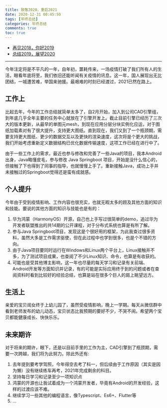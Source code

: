 ```yaml
---
title: 致敬2020，重启2021
date: 2020-12-31 00:45:50
tags: [年终总结]
categories: 年终总结
comments: true
toc: true
---
```


- [再见2018，你好2019](https://sogrey.top/article/%E5%86%8D%E8%A7%812018%EF%BC%8C%E4%BD%A0%E5%A5%BD2019/)
- [总结2019，展望2020](https://sogrey.top/article/zj2019-zw2020/)

----

今年注定将是不平凡的一年，自年初，噩耗传来，一场疫情打破了我们所有人的生活，眼看年底将至，我们依旧还能听闻有关疫情的讯息。这一年，国人展现出无比团结，一城遭苦难，举国来驰援。最艰难的时刻已经渡过，2021已然在路上。

<!--more-->

## 工作上

比起去年，今年的工作总结就简单太多了，自2月开始，加入到公司CAD引擎组，到年底几乎全年主要的任务中心就放在了引擎开发上。截止目前引擎已经历了三次大的版本更新，从最早的单图元mesh，到现在应用分层分块实例化应运，对于图纸加载素对有了很大提升，支持更大图纸。直到现在，我们又到了一个瓶颈期，需要支持更大图纸、更少的数据交互以及更快的渲染速度，这次将是个更大的挑战，我们开始考虑重新定义数据结构已优化数据传输速度，这项工作已经在进行中了。

由于一些工作上的需求，最近也参与修改和完善了一些Java的项目，我本Android出身，Java略懂皮毛，参与修改 Java Springboot 项目，开始是没什么信心的，但接触了下也得到了同事的指导，也就慢慢上手了。重新接触Java，成功上手并未接触过的Springboot觉得还是蛮有成就感。

## 个人提升

今年由于受到疫情影响、工作内容也很充实，也就无暇太多的顾及其他方面的知识和技能。要说的其他方面的知识与技能也是有的：

1. 华为鸿蒙（HarmonyOS）开源，自己也上手写过很简单的demo，追过华为开发者联盟推出的共14期的公开课程，对于分布式系统也算是有所了解。
2. 参与Java Springboot项目，发现这是个很好用的框架，为此我查过很多资料，虽然大多是工作需求驱使，但在此过程中也学到很多，也是个不错的方向。
3. 由于Java项目要同时运行在Windows和Linux两个平台上，Linux接触并不多，为了测试项目成果，也查阅了不少Linux知识、命令，也算是有收获的。
4. 可能也是受其他博主影响，这一年也尽量的每天学习和记录有关前端、Android开发等方面知识并记录，有的可能是实际应用终于到的问题或者在查阅资料时看到比较好的经验总结，也算是站在很多个巨人的肩上眺望远方。

## 生活上

亲爱的宝贝闺女终于上幼儿园了，虽然受疫情影响，晚上一学期。每天从微信群中看到老师发布的幼儿动态，宝贝状态比我预期的要好不少，不哭不闹。希望两个宝贝都能健康成长、快快乐乐。

## 未来期许

对于将来的期许，眼下，还是以目前手里的工作为主，CAD引擎到了瓶颈期，需要一次跨越，我们将为此努力。除此外还有:

1. 去年提到要考学驾照，今年得空去考了科一，但后续由于工作原因（其实是因为懒）没有继续练车再考，2021年完成剩余的科目。
2. 坚持每日学习和记录至少一项知识点
3. 鸿蒙的开源也让我试着成为一个鸿蒙开发者，毕竟有Android的开发经验，这样的过渡应该不难。
4. 继续学习一些其他的编程语言，像Typescript、Es6+、Flutter等
5. ...

